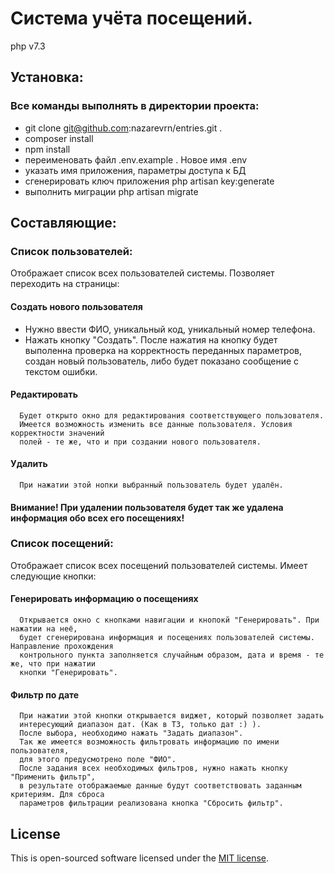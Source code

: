 # Система учёта посещений.
php v7.3
## Установка:
### Все команды выполнять в директории проекта:
- git clone git@github.com:nazarevrn/entries.git .
- composer install
- npm install
- переименовать файл .env.example . Новое имя .env
- указать имя приложения, параметры доступа к БД
- сгенерировать ключ приложения php artisan key:generate 
- выполнить миграции php artisan migrate

## Составляющие:

### Список пользователей:
  Отображает список всех пользователей системы.
  Позволяет переходить на страницы:
  #### Создать нового пользователя
  - Нужно ввести ФИО, уникальный код, уникальный номер телефона.
  - Нажать кнопку "Создать". После нажатия на кнопку будет выполенна проверка на 
      корректность переданных параметров, создан новый пользователь, либо будет 
      показано сообщение с текстом ошибки.
  #### Редактировать
      Будет открыто окно для редактирования соответствующего пользователя.
      Имеется возможность изменить все данные пользователя. Условия корректности значений 
      полей - те же, что и при создании нового пользователя.
  #### Удалить
      При нажатии этой нопки выбранный пользователь будет удалён.
  #### Внимание! При удалении пользователя будет так же удалена информация обо всех его посещениях! 

### Список посещений:
  Отображает список всех посещений пользователей системы. Имеет следующие кнопки:
  #### Генерировать информацию о посещениях
      Открывается окно с кнопками навигации и кнопокй "Генерировать". При нажатии на неё, 
      будет сгенерирована информация и посещениях пользователей системы. Направление прохождения 
      контрольного пункта заполняется случайным образом, дата и время - те же, что при нажатии 
      кнопки "Генерировать".
  #### Фильтр по дате
      При нажатии этой кнопки открывается виджет, который позволяет задать 
      интересующий диапазон дат. (Как в ТЗ, только дат :) ).
      После выбора, необходимо нажать "Задать диапазон".
      Так же имеется возможность фильтровать информацию по имени пользователя, 
      для этого предусмотрено поле "ФИО".
      После задания всех необходимых фильтров, нужно нажать кнопку "Применить фильтр", 
      в результате отображаемые данные будут соответствовать заданным критериям. Для сброса 
      параметров фильтрации реализована кнопка "Сбросить фильтр".
      
## License	

This is open-sourced software licensed under the [MIT license](https://opensource.org/licenses/MIT).

